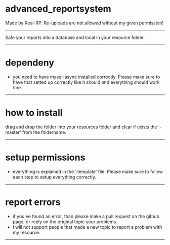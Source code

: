 # advanced_reportsystem
Made by Real-RP. Re-uploads are not allowed without my given permission!
_____________________________________________________________________________

Safe your reports into a database and local in your resource folder.
_____________________________________________________________________________

# dependeny
- you need to have mysql-async installed correctly. Please make sure to have that setted up correctly like it should and everything should work fine.
_____________________________________________________________________________

# how to install
drag and drop the folder into your resources folder and clear if exists the '-master' from the foldername. 
_____________________________________________________________________________

# setup permissions
- everything is explained in the '.template' file. Please make sure to follow each step to setup everything correctly.
_____________________________________________________________________________

# report errors
- if you've found an error, than please make a pull request on the github page, or reply on the original topic your problems.
- I will not support people that made a new topic to report a problem with my resource.
_____________________________________________________________________________
